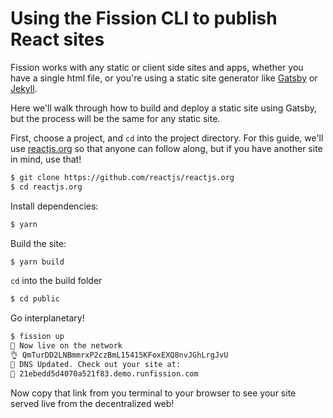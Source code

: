 # Using the Fission CLI to publish React sites

Fission works with any static or client side sites and apps, whether you have a single html file, or you're using a static site generator like [Gatsby](https://www.gatsbyjs.org/) or [Jekyll](https://jekyllrb.com/).

Here we'll walk through how to build and deploy a static site using Gatsby, but the process will be the same for any static site.

First, choose a project, and `cd` into the project directory. For this guide, we'll use [reactjs.org](https://github.com/reactjs/reactjs.org) so that anyone can follow along, but if you have another site in mind, use that!

```bash
$ git clone https://github.com/reactjs/reactjs.org
$ cd reactjs.org
```

Install dependencies:

```bash
$ yarn
```

Build the site:

```bash
$ yarn build
```

`cd` into the build folder

```bash
$ cd public
```

Go interplanetary!

```bash
$ fission up
🚀 Now live on the network
👌 QmTurDD2LNBmmrxP2czBmL15415KFoxEXQ8nvJGhLrgJvU
📝 DNS Updated. Check out your site at:
🔗 21ebedd5d4070a521f83.demo.runfission.com
```

Now copy that link from you terminal to your browser to see your site served live from the decentralized web!

